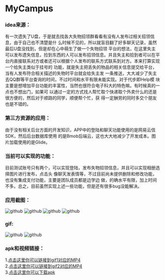 # MyCampus
### idea来源：
 有一次遗失了U盘，于是就去找各大失物招领群看看有没有人发布过相关招领信息，由于自己也不清楚是什
 么时候不见的，所以就盲目翻了好多聊天记录，虽然最后U盘没找到，但是却在心中萌生了做一个失物招领
 平台的想法，在这里失主可以发布遗失信息，捡到东西的人可以发布招领信息。并且失主和拾到者可以在平
 台内直接联系对方或者还可以根据个人发布的联系方式联系到对方。本来打算实现一个给失主类似于挂号的
 功能，就是失主把丢失的物品的相关信息提交给平台，当有人发布符合相关描述的失物时平台就会给失主发
 一条推送，大大减少了失主去QQ群等平台查询的时间，不过时间和水平有限未能实现。对于代步即Help模
 块主要是想增加平台功能的丰富性，当然也很符合电子科大的特色嘛。有时候真的一点也不想出门，如果可
 以通过一定的方式找人帮忙取个快递取个外卖什么的还是很方便的，然后对于顺路的同学，顺便帮个忙，获
 得一定酬劳的同时多交个朋友也是不错的。
### 第三方资源的应用：
  由于没有相关后台方面的开发知识，APP中的登陆和聊天功能使用的是网易云信SDK，然后后台数据库使用
  的是Bmob后端云，这也大大地减少了开发成本。图片加载使用的是Glide。
### 当前可以实现的功能：
 目前测试账号只有两个，可以实现登陆，发布失物招领信息，并且可以实现相册选择图片进行发布，点击头
 像聊天发表情等，不过目前尚未提供删除和修改功能，也没有集成支付功能，主要是团队成员都是边学边
 做，的确水平有限，加上时间不多。总之，目前虽然实现上述一些功能，但是还有很多bug没能解决。
 ### 应用截图：
 ![github](https://github.com/Lulusimili/screenshort/blob/master/Screenshot_2017-11-21-10-33-27-49.png)
 ![github](https://github.com/Lulusimili/screenshort/blob/master/Screenshot_2017-11-21-10-33-45-72.png)
 ![github](https://github.com/Lulusimili/screenshort/blob/master/Screenshot_2017-11-21-10-33-49-44.png)
 ![github](https://github.com/Lulusimili/screenshort/blob/master/Screenshot_2017-11-21-10-34-08-21.png)
 ### gif:
 ![github](https://github.com/Lulusimili/screenshort/blob/master/gif1.gif)
 ![github](https://github.com/Lulusimili/screenshort/blob/master/gif2.gif)
 ### apk和视频链接：
 1.[点击这里你可以链接到gif1对应的MP4](https://github.com/Lulusimili/screenshort/blob/master/MP41.mp4)<br /> 
 2.[点击这里你可以链接到gif2对应的MP4](https://github.com/Lulusimili/screenshort/blob/master/MP42.mp4)<br /> 
 3.[点击这里你可以下载apk](https://github.com/Lulusimili/screenshort/blob/master/debug_apk.apk)<br /> 
 

